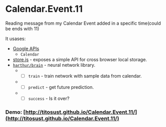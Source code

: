 # Calendar.Event.11

Reading message from my Calendar Event added in a specific time(could be ends with 11)

It usases:
* [Google APIs](https://developers.google.com/apis-explorer)
  * `Calendar`
* [store.js](https://github.com/marcuswestin/store.js) - exposes a simple API for cross browser local storage.
* [`harthur/brain`](https://github.com/harthur/brain) - neural network library.
  * - [ ] `train` - train network with sample data from calendar.
  * - [ ] `predict` - get future prediction.
  * - [ ] `success` - Is it over?

### Demo: [http://titosust.github.io/Calendar.Event.11/](http://titosust.github.io/Calendar.Event.11/)